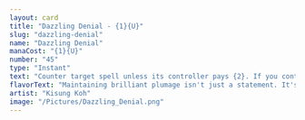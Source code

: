 ```yaml
---
layout: card
title: "Dazzling Denial - {1}{U}"
slug: "dazzling-denial"
name: "Dazzling Denial"
manaCost: "{1}{U}"
number: "45"
type: "Instant"
text: "Counter target spell unless its controller pays {2}. If you control a Bird, counter that spell unless its controller pays {4} instead."
flavorText: "Maintaining brilliant plumage isn't just a statement. It's a tactic."
artist: "Kisung Koh"
image: "/Pictures/Dazzling_Denial.png"
---
```


